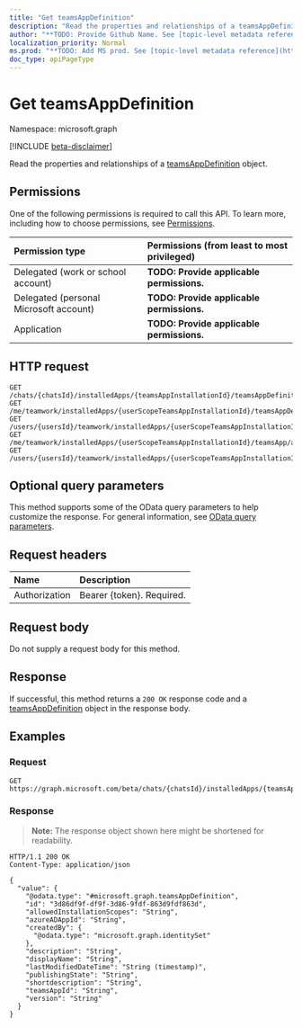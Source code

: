 ```yaml
---
title: "Get teamsAppDefinition"
description: "Read the properties and relationships of a teamsAppDefinition object."
author: "**TODO: Provide Github Name. See [topic-level metadata reference](https://msgo.azurewebsites.net/add/document/guidelines/metadata.html#topic-level-metadata)**"
localization_priority: Normal
ms.prod: "**TODO: Add MS prod. See [topic-level metadata reference](https://msgo.azurewebsites.net/add/document/guidelines/metadata.html#topic-level-metadata)**"
doc_type: apiPageType
---
```


# Get teamsAppDefinition
Namespace: microsoft.graph

[!INCLUDE [beta-disclaimer](../../includes/beta-disclaimer.md)]

Read the properties and relationships of a [teamsAppDefinition](../resources/teamsappdefinition.md) object.

## Permissions
One of the following permissions is required to call this API. To learn more, including how to choose permissions, see [Permissions](/graph/permissions-reference).

|Permission type|Permissions (from least to most privileged)|
|:---|:---|
|Delegated (work or school account)|**TODO: Provide applicable permissions.**|
|Delegated (personal Microsoft account)|**TODO: Provide applicable permissions.**|
|Application|**TODO: Provide applicable permissions.**|

## HTTP request

<!-- {
  "blockType": "ignored"
}
-->
``` http
GET /chats/{chatsId}/installedApps/{teamsAppInstallationId}/teamsAppDefinition
GET /me/teamwork/installedApps/{userScopeTeamsAppInstallationId}/teamsAppDefinition
GET /users/{usersId}/teamwork/installedApps/{userScopeTeamsAppInstallationId}/teamsAppDefinition
GET /me/teamwork/installedApps/{userScopeTeamsAppInstallationId}/teamsApp/appDefinitions/{teamsAppDefinitionId}
GET /users/{usersId}/teamwork/installedApps/{userScopeTeamsAppInstallationId}/teamsApp/appDefinitions/{teamsAppDefinitionId}
```

## Optional query parameters
This method supports some of the OData query parameters to help customize the response. For general information, see [OData query parameters](/graph/query-parameters).

## Request headers
|Name|Description|
|:---|:---|
|Authorization|Bearer {token}. Required.|

## Request body
Do not supply a request body for this method.

## Response

If successful, this method returns a `200 OK` response code and a [teamsAppDefinition](../resources/teamsappdefinition.md) object in the response body.

## Examples

### Request
<!-- {
  "blockType": "request",
  "name": "get_teamsappdefinition"
}
-->
``` http
GET https://graph.microsoft.com/beta/chats/{chatsId}/installedApps/{teamsAppInstallationId}/teamsAppDefinition
```


### Response
>**Note:** The response object shown here might be shortened for readability.
<!-- {
  "blockType": "response",
  "truncated": true,
  "@odata.type": "microsoft.graph.teamsAppDefinition"
}
-->
``` http
HTTP/1.1 200 OK
Content-Type: application/json

{
  "value": {
    "@odata.type": "#microsoft.graph.teamsAppDefinition",
    "id": "3d86df9f-df9f-3d86-9fdf-863d9fdf863d",
    "allowedInstallationScopes": "String",
    "azureADAppId": "String",
    "createdBy": {
      "@odata.type": "microsoft.graph.identitySet"
    },
    "description": "String",
    "displayName": "String",
    "lastModifiedDateTime": "String (timestamp)",
    "publishingState": "String",
    "shortdescription": "String",
    "teamsAppId": "String",
    "version": "String"
  }
}
```

